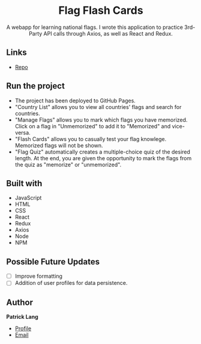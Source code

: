 <h1 align="center">Flag Flash Cards</h1>

<p align="center">A webapp for learning national flags. I wrote this application to practice 3rd-Party API calls through Axios, as well as React and Redux.</p>

## Links

- [Repo](https://github.com/patricklang87/flagflashcards/) 


## Run the project

- The project has been deployed to GitHub Pages.
- "Country List" allows you to view all countries' flags and search for countries.
- "Manage Flags" allows you to mark which flags you have memorized. Click on a flag in "Unmemorized" to add it to "Memorized" and vice-versa.
- "Flash Cards" allows you to casually test your flag knowlege. Memorized flags will not be shown.
- "Flag Quiz" automatically creates a multiple-choice quiz of the desired length. At the end, you are given the opportunity to mark the flags from the quiz as "memorize" or "unmemorized".


## Built with

- JavaScript
- HTML
- CSS
- React
- Redux
- Axios
- Node
- NPM

## Possible Future Updates

- [ ] Improve formatting
- [ ] Addition of user profiles for data persistence.
 
## Author

**Patrick Lang**

- [Profile](https://github.com/patricklang87 "Patrick Lang")
- [Email](mailto:patricklang87@gmail.com?subject=Flagflashcards "Flag Flash Cards")


